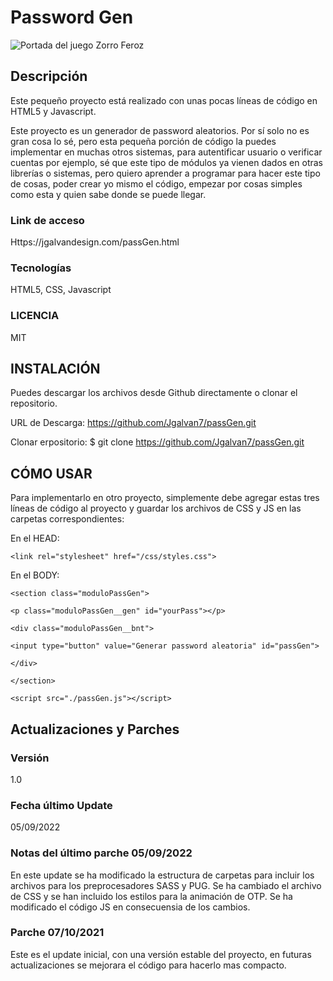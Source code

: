 # Password Gen
![Portada del juego Zorro Feroz](https://jgalvandesign.com/assets/images/project__passGen.jpg)
## Descripción
Este pequeño proyecto está realizado con unas pocas líneas de código en HTML5 y Javascript.

Este proyecto es un generador de password aleatorios. Por sí solo no es gran cosa lo sé, pero esta pequeña porción de código la puedes implementar en muchas otros sistemas, para autentificar usuario o verificar cuentas por ejemplo, sé que este tipo de módulos ya vienen dados en otras librerías o sistemas, pero quiero aprender a programar para hacer este tipo de cosas, poder crear yo mismo el código, empezar por cosas simples como esta y quien sabe donde se puede llegar.


### Link de acceso
Https://jgalvandesign.com/passGen.html


### Tecnologías
HTML5, CSS, Javascript


### LICENCIA
MIT


## INSTALACIÓN
Puedes descargar los archivos desde Github directamente o clonar el repositorio.

URL de Descarga: https://github.com/Jgalvan7/passGen.git

Clonar erpositorio: $ git clone https://github.com/Jgalvan7/passGen.git


## CÓMO USAR
Para implementarlo en otro proyecto, simplemente debe agregar estas tres líneas de código al proyecto y guardar los archivos de CSS y JS en las carpetas correspondientes:


En el HEAD:

``<link rel="stylesheet" href="/css/styles.css">``

En el BODY:

``<section class="moduloPassGen">``

``<p class="moduloPassGen__gen" id="yourPass"></p>``

``<div class="moduloPassGen__bnt">``

``<input type="button" value="Generar password aleatoria" id="passGen">``

``</div>``

``</section>``

``<script src="./passGen.js"></script>``


## Actualizaciones y Parches
### Versión
1.0


### Fecha último Update
05/09/2022


### Notas del último parche 05/09/2022
En este update se ha modificado la estructura de carpetas para incluir los archivos para los preprocesadores SASS y PUG.
Se ha cambiado el archivo de CSS y se han incluido los estilos para la animación de OTP.
Se ha modificado el código JS en consecuensia de los cambios.


### Parche 07/10/2021
Este es el update inicial, con una versión estable del proyecto, en futuras actualizaciones se mejorara el código para hacerlo mas compacto.


